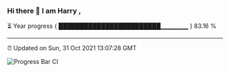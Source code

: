 ### Hi there 👋 I am Harry , 

⏳ Year progress { ████████████████████████▁▁▁▁▁▁ } 83.16 %

---

⏰ Updated on Sun, 31 Oct 2021 13:07:28 GMT

![Progress Bar CI](https://github.com/duykhang68/duykhang68/workflows/Progress%20Bar%20CI/badge.svg)
